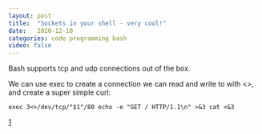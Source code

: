 ```yaml
---
layout: post
title:  "Sockets in your shell - very cool!"
date:   2020-12-10
categories: code programming bash
video: false
---
```


Bash supports tcp and udp connections out of the box.

We can use exec to create a connection we can read and write to with <>, and create a super simple curl:

`
exec 3<>/dev/tcp/"$1"/80
echo -e "GET / HTTP/1.1\n" >&3
cat <&3
`

[1]

[1]: //who23.github.io/2020/12/03/sockets-in-your-shell.html


